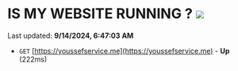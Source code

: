 # IS MY WEBSITE RUNNING ? [![](https://img.shields.io/static/v1?label=Sponsor&message=%E2%9D%A4&logo=GitHub&color=%23fe8e86)](https://github.com/sponsors/Youssef-Lehmam)

Last updated: **9/14/2024, 6:47:03 AM**

- `GET` [https://youssefservice.me](https://youssefservice.me) - **Up** (222ms)
